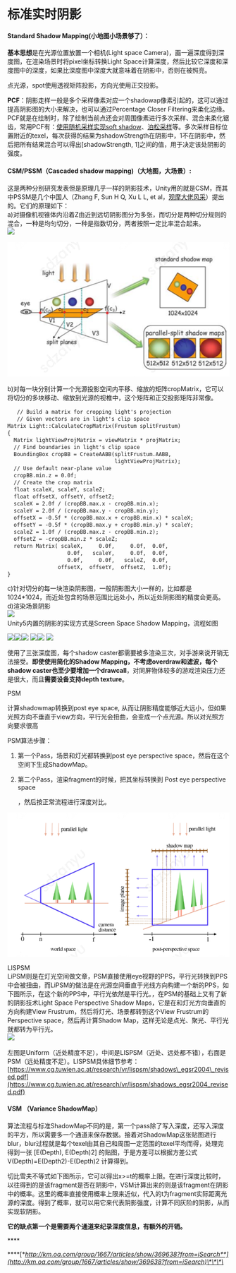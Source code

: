 # 标准实时阴影

#### Standard Shadow Mapping\(小地图小场景够了）：

**基本思想**是在光源位置放置一个相机\(Light space Camera\)，画一遍深度得到深度图，在渲染场景时将pixel坐标转换Light Space计算深度，然后比较它深度和深度图中的深度，如果比深度图中深度大就意味着在阴影中，否则在被照亮。

点光源，spot使用透视矩阵投影，方向光使用正交投影。

  
**PCF**：阴影走样一般是多个采样像素对应一个shadowap像素引起的，这可以通过提高阴影图的大小来解决，也可以通过Percentage Closer Filtering来柔化边缘。PCF就是在绘制时，除了绘制当前点还会对周围像素进行多次采样、混合来柔化锯齿，常用PCF有：[使用随机采样实现soft shadow](https://link.zhihu.com/?target=http%3A//blog.csdn.net/candycat1992/article/details/8981370)、[泊松采样](https://link.zhihu.com/?target=http%3A//www.ownself.org/blog/2010/percentage-closer-filtering.html)等。多次采样目标位置附近的texel，每次获得的结果为shadowStrength在阴影中，1不在阴影中，然后把所有结果混合可以得出\[shadowStrength, 1\]之间的值，用于决定该处阴影的强度。

 

#### CSM/PSSM（Cascaded shadow mapping\)（大地图，大场景）:

这是两种分别研究发表但是原理几乎一样的阴影技术，Unity用的就是CSM，而其中PSSM是几个中国人（Zhang F, Sun H Q, Xu L L, et al，[观摩大佬风采](https://link.zhihu.com/?target=http%3A//cs.scu.edu.cn/cs/xyxw/webinfo/2014/05/1397522799914515.htm)）提出的。它们的原理如下：  
a\)对摄像机视锥体内沿着Z由近到远切阴影图分为多张，而切分是两种切分规则的混合，一种是均匀切分，一种是指数切分，两者按照一定比率混合起来。  
![](https://pic2.zhimg.com/80/v2-0ae72a1c96b4279b6b085e00c26f57ad_720w.png)  
  


![CSM&#x5212;&#x5206;](../../.gitbook/assets/image%20%2875%29.png)

b\)对每一块分别计算一个光源投影空间内平移、缩放的矩阵cropMatrix，它可以将切分的多块移动、缩放到光源的视椎中，这个矩阵和正交投影矩阵非常像。  


```text
   // Build a matrix for cropping light's projection
   // Given vectors are in light's clip space
Matrix Light::CalculateCropMatrix(Frustum splitFrustum)
{
  Matrix lightViewProjMatrix = viewMatrix * projMatrix;
  // Find boundaries in light's clip space
  BoundingBox cropBB = CreateAABB(splitFrustum.AABB,
                                  lightViewProjMatrix);
  // Use default near-plane value
  cropBB.min.z = 0.0f;
  // Create the crop matrix
  float scaleX, scaleY, scaleZ;
  float offsetX, offsetY, offsetZ;
  scaleX = 2.0f / (cropBB.max.x - cropBB.min.x);
  scaleY = 2.0f / (cropBB.max.y - cropBB.min.y);
  offsetX = -0.5f * (cropBB.max.x + cropBB.min.x) * scaleX;
  offsetY = -0.5f * (cropBB.max.y + cropBB.min.y) * scaleY;
  scaleZ = 1.0f / (cropBB.max.z - cropBB.min.z);
  offsetZ = -cropBB.min.z * scaleZ;
  return Matrix( scaleX,     0.0f,     0.0f,  0.0f,
                   0.0f,   scaleY,     0.0f,  0.0f,
                   0.0f,     0.0f,   scaleZ,  0.0f,
                offsetX,  offsetY,  offsetZ,  1.0f);
}
```

c\)针对切分的每一块渲染阴影图，一般阴影图大小一样的，比如都是1024\*1024，而近处包含的场景范围比远处小，所以近处阴影图的精度会更高。  
d\)渲染场景阴影  
![](https://pic4.zhimg.com/80/v2-0a754fdc0b823495b997af96ab509c53_720w.jpg)  
Unity5内置的阴影的实现方式是Screen Space Shadow Mapping，流程如图

 ![](http://km.oa.com/files/photos/pictures/201707/1499402620_97_w292_h178.png)![](http://km.oa.com/files/photos/pictures/201707/1499402620_17_w292_h178.png)![](http://km.oa.com/files/photos/pictures/201707/1499402620_56_w292_h218.png) ![](http://km.oa.com/files/photos/pictures/201707/1499402620_74_w292_h173.png)![](http://km.oa.com/articles/show/329935?from=iSearch)  ![](http://km.oa.com/articles/show/329935?from=iSearch)

使用了三张深度图，每个shadow caster都需要被多渲染三次，对手游来说开销无法接受。**即使使用简化的Shadow Mapping，不考虑overdraw和滤波，每个shadow caster也至少要增加一个drawcall**，对同屏物体较多的游戏渲染压力还是很大，而且**需要设备支持depth texture**。



PSM

计算shadowmap转换到post eye space, 从而让阴影精度能够近大远小，但如果光照方向不垂直于view方向，平行光会扭曲，会变成一个点光源。所以对光照方向要求很高

PSM算法步骤：

1. 第一个Pass，场景和灯光都转换到post eye perspective space，然后在这个空间下生成ShadowMap。
2. 第二个Pass，渲染fragment的时候，把其坐标转换到 Post eye perspective space

   ，然后按正常流程进行深度对比。

![](../../.gitbook/assets/image%20%2877%29.png)

LISPSM  
LiPSM则是在灯光空间做文章，PSM直接使用eye视野的PPS，平行光转换到PPS中会被扭曲，而LiPSM的做法是在光源空间垂直于光线方向构建一个新的PPS，如下图所示，在这个新的PPS中，平行光依然是平行光。，在PSM的基础上又有了新的阴影技术Light Space Perspective Shadow Maps，它是在和灯光方向垂直的方向构建View Frustrum，然后将灯光、场景都转到这个View Frustrum的Perspective space，然后再计算Shadow Map，这样无论是点光、聚光、平行光就都转为平行光。  
![](http://uwa-ducument-img.oss-cn-beijing.aliyuncs.com/Blog/usparkle_shadow/14.png)

左图是Uniform（近处精度不足），中间是LISPSM（近处、远处都不错），右面是PSM（远处精度不足）。LISPSM具体细节参考：  
[https://www.cg.tuwien.ac.at/research/vr/lispsm/shadows\_egsr2004\_revised.pdf](https://www.cg.tuwien.ac.at/research/vr/lispsm/shadows_egsr2004_revised.pdf)

#### VSM （Variance ShadowMap） <a id="h3-5-3-vsm-variance-shadowmap-"></a>

算法流程与标准ShadowMap不同的是，第一个pass除了写入深度，还写入深度的平方，所以需要多一个通道来保存数据。接着对ShadowMap这张贴图进行blur，blur过程就是每个texel由其自己和周围一定范围的texel平均而得，处理完得到一张 \[E\(Depth\), E\(Depth\)2\] 的贴图，于是方差可以根据方差公式 V\(Depth\)=E\(Depth2\)-E\(Depth\)2 计算得到。

切比雪夫不等式如下图所示，它可以得出x&gt;=t的概率上限。在进行深度比较时，以往得到的是该fragment是否在阴影中，VSM计算出来的则是该fragment在阴影中的概率。这里的概率直接使用概率上限来近似，代入的t为fragment实际距离光源的深度。得到了概率，就可以用它来代表阴影强度，计算不同灰阶的阴影，从而实现软阴影。

**它的缺点第一个是需要两个通道来纪录深度信息，有额外的开销。**

\*\*\*\*

\*\*\*\*[**http://km.oa.com/group/1667/articles/show/369638?from=iSearch**](http://km.oa.com/group/1667/articles/show/369638?from=iSearch)\*\*\*\*



